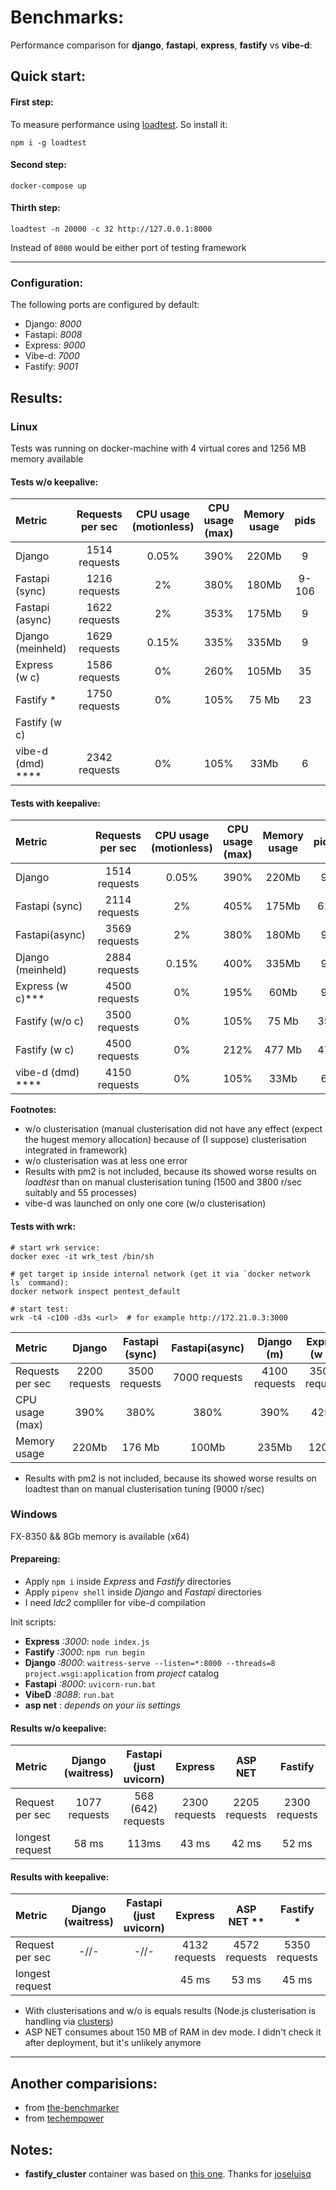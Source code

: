 # Benchmarks: 

Performance comparison for **django**, **fastapi**, **express**, **fastify** vs **vibe-d**:

## Quick start:

#### First step:

To measure performance using [loadtest](https://www.npmjs.com/package/loadtest). So install it: 

```
npm i -g loadtest
```

#### Second step:

```
docker-compose up
```

#### Thirth step: 

```
loadtest -n 20000 -c 32 http://127.0.0.1:8000
```

Instead of `8000` would be either port of testing framework

****

### Configuration:

The following ports are configured by default:

- Django: *8000*
- Fastapi: *8008*
- Express: *9000*
- Vibe-d: *7000*
- Fastify: *9001*


## Results: 

### Linux

Tests was running on docker-machine with 4 virtual cores and 1256 MB memory available

#### Tests w/o keepalive:

Metric                 |Requests per sec       |CPU usage (motionless) |CPU usage (max)        |Memory usage           |pids                   |errors                 |
:--------------------- |:---------------------:|:---------------------:|:---------------------:|:---------------------:|:---------------------:|:--------------------- |
 Django                | 1514 requests         |     0.05%             |     390%              |     220Mb             |      9                |      0                |
 Fastapi (sync)        | 1216 requests         |      2%               |      380%             |      180Mb            |      9-106            |       1               |
 Fastapi (async)       | 1622 requests         |        2%             |      353%             |      175Mb            |       9               |       1               |
 Django (meinheld)     |  1629 requests        |      0.15%            |      335%             |      335Mb            |       9               |       0               |
 Express (w c)         |  1586 requests        |       0%              |      260%             |     105Mb             |      35               |       0 **            |
  Fastify *            |  1750 requests        |       0%              |       105%            |      75 Mb            |       23              |        0              |
  Fastify (w c)        |                       |                       |                       |                       |                       |                       |
   vibe-d (dmd) ****   | 2342 requests         |      0%               |       105%            |        33Mb           |          6            |        0              |


#### Tests with keepalive:

Metric                 |Requests per sec       |CPU usage (motionless) |CPU usage (max)        |Memory usage           |pids                   |errors                 |
:--------------------- |:---------------------:|:---------------------:|:---------------------:|:---------------------:|:---------------------:|:--------------------- |
 Django                | 1514 requests         |     0.05%             |     390%              |     220Mb             |      9                |      0                |
Fastapi (sync)         | 2114 requests         |        2%             |       405%            |      175Mb            |       61              |       0               |
 Fastapi(async)        |  3569 requests        |        2%             |       380%            |      180Mb            |          9            |        0              |
 Django (meinheld)     |  2884 requests        |      0.15%            |      400%             |      335Mb            |       9               |       0               |
Express (w c)***       |  4500 requests        |  0%                   |      195%             |      60Mb             |       9               |       0               |
Fastify (w/o c)        |  3500 requests        | 0%                    |       105%            |      75 Mb            |      35               |        0              |
  Fastify (w c)        |  4500 requests        |        0%             |      212%             |       477 Mb          |       47              |        0              |
   vibe-d (dmd) ****   | 4150 requests         |      0%               |       105%            |        33Mb           |          6            |        0              |


**Footnotes:**
* w/o clusterisation (manual clusterisation did not have any effect (expect the hugest memory allocation) because of (I suppose) clusterisation integrated in framework)
* w/o clusterisation was at less one error
* Results with pm2 is not included, because its showed worse results on *loadtest* than on manual clusterisation tuning (1500 and 3800 r/sec suitably and 55 processes)
* vibe-d was launched on only one core (w/o clusterisation)

#### Tests with wrk:

```shell
# start wrk service:
docker exec -it wrk_test /bin/sh

# get target ip inside internal network (get it via `docker network ls` command):
docker network inspect pentest_default

# start test:
wrk -t4 -c100 -d3s <url>  # for example http://172.21.0.3:3000
```

Metric                 | Django        |Fastapi (sync)  | Fastapi(async) | Django  (m)   | Express (w c)* |Fastify (w/o c) |  Fastify (w c) |
:-------------         |:-------------:|:--------------:|:--------------:|:-------------:| :-------------:| :-------------:| :-------------:|
Requests per sec       | 2200 requests |  3500 requests |  7000 requests | 4100 requests | 35000 requests | 10500 requests | 30000 requests |
CPU usage (max)        |     390%      |        380%    |       380%     |     390%      |      425%      |       425%     |      425%      |
Memory usage           |     220Mb     |      176 Mb    |      100Mb     |     235Mb     |     120Mb      |      75 Mb     |       420 Mb   |

* Results with pm2 is not included, because its showed worse results on loadtest than on manual clusterisation tuning (9000 r/sec)


### Windows 

FX-8350 && 8Gb memory is available (x64)

#### Prepareing: 

- Apply `npm i` inside *Express* and *Fastify* directories
- Apply `pipenv shell` inside *Django* and *Fastapi* directories
- I need *ldc2* compliler for vibe-d compilation

Init scripts:
- **Express** *:3000*: `node index.js`
- **Fastify** *:3000*: `npm run begin`
- **Django** *:8000*:  `waitress-serve --listen=*:8000 --threads=8 project.wsgi:application` from *project* catalog
- **Fastapi** *:8000*: `uvicorn-run.bat`
- **VibeD** *:8088*: `run.bat`
- **asp net** : *depends on your iis settings*

#### Results w/o keepalive:

Metric                 | Django (waitress) | Fastapi (just uvicorn) |    Express     |    ASP NET    | Fastify        |    IIS        |    vibeD      |
:-------------         |:-----------------:|:----------------------:| :-------------:|:-------------:| :-------------:|:-------------:|:-------------:|
Request per sec        | 1077 requests     |    568 (642) requests  |  2300 requests | 2205 requests |  2300 requests | 2416 requests | 2426 requests |
longest request        |      58 ms        |      113ms             |     43 ms      |    42 ms      |      52 ms     |    42 ms      |    41 ms      |


#### Results with keepalive:

Metric                 | Django (waitress) | Fastapi (just uvicorn) |     Express    |    ASP NET ** | Fastify *      |    IIS        |      vibeD    |
:-------------         |:-----------------:|:----------------------:| :-------------:|:-------------:| :-------------:|:-------------:|:-------------:|
Request per sec        |        -//-       |    -//-                | 4132 requests  | 4572 requests |  5350 requests | 5000 requests | 5300 requests |
longest request        |                   |                        |      45 ms     |    53 ms      |      45 ms     |    41 ms      |    41 ms      |


* With clusterisations and w/o is equals results (Node.js clusterisation is handling via [clusters](https://www.npmjs.com/package/cluster))
* ASP NET consumes about 150 MB of RAM in dev mode. I didn't check it after deployment, but it's unlikely anymore

---- 

## Another comparisions:

- from [the-benchmarker](https://github.com/the-benchmarker/web-frameworks)
- from [techempower](https://www.techempower.com/benchmarks/)

## Notes:

- **fastify_cluster** container was based on [this one](https://github.com/joseluisq/fastify-cluster-example). Thanks for [joseluisq](https://github.com/joseluisq)
